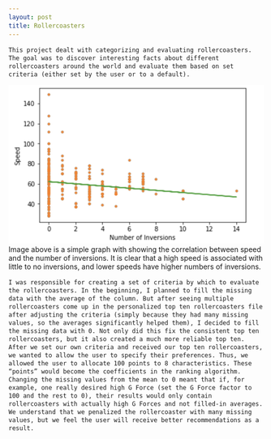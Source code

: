 ```yaml
---
layout: post
title: Rollercoasters
---
```


	This project dealt with categorizing and evaluating rollercoasters. The goal was to discover interesting facts about different rollercoasters around the world and evaluate them based on set criteria (either set by the user or to a default).

<img src="/images/coaster.png" width="600"/>
Image above is a simple graph with showing the correlation between speed and the number of inversions. It is clear that a high speed is associated with little to no inversions, and lower speeds have higher numbers of inversions.

	I was responsible for creating a set of criteria by which to evaluate the rollercoasters. In the beginning, I planned to fill the missing data with the average of the column. But after seeing multiple rollercoasters come up in the personalized top ten rollercoasters file after adjusting the criteria (simply because they had many missing values, so the averages significantly helped them), I decided to fill the missing data with 0. Not only did this fix the consistent top ten rollercoasters, but it also created a much more reliable top ten. After we set our own criteria and received our top ten rollercoasters, we wanted to allow the user to specify their preferences. Thus, we allowed the user to allocate 100 points to 8 characteristics. These “points” would become the coefficients in the ranking algorithm.  Changing the missing values from the mean to 0 meant that if, for example, one really desired high G Force (set the G Force factor to 100 and the rest to 0), their results would only contain rollercoasters with actually high G Forces and not filled-in averages. We understand that we penalized the rollercoaster with many missing values, but we feel the user will receive better recommendations as a result.